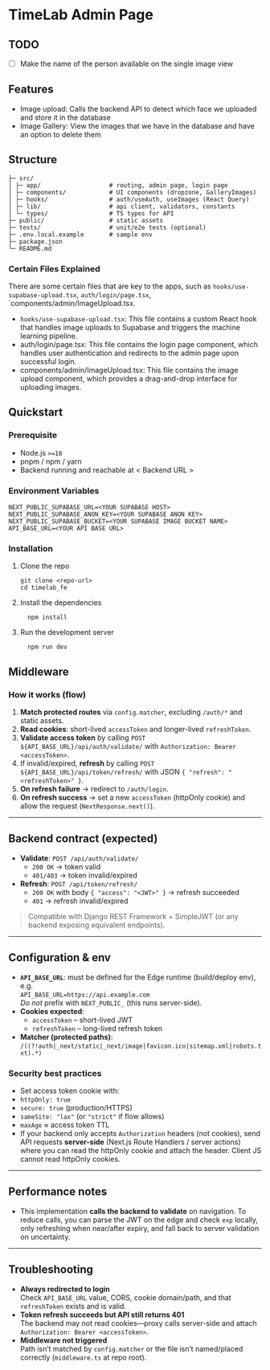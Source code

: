 # TimeLab Admin Page

## TODO

- [ ] Make the name of the person available on the single image view 

## Features

- Image upload: Calls the backend API to detect which face we uploaded and store it in the database
- Image Gallery: View the images that we have in the database and have an option to delete them

## Structure

```
├─ src/
│ ├─ app/                   # routing, admin page, login page
│ ├─ components/            # UI components (dropzone, GalleryImages)
│ ├─ hooks/                 # auth/useAuth, useImages (React Query)
│ ├─ lib/                   # api client, validators, constants
│ └─ types/                 # TS types for API
├─ public/                  # static assets
├─ tests/                   # unit/e2e tests (optional)
├─ .env.local.example       # sample env
├─ package.json
└─ README.md
```

### Certain Files Explained
There are some certain files that are key to the apps, such as `hooks/use-supabase-upload.tsx`, `auth/login/page.tsx`, `components/admin/ImageUpload.tsx.

- `hooks/use-supabase-upload.tsx`: This file contains a custom React hook that handles image uploads to Supabase and triggers the machine learning pipeline. 
- auth/login/page.tsx: This file contains the login page component, which handles user authentication and redirects to the admin page upon successful login.
- components/admin/ImageUpload.tsx: This file contains the image upload component, which provides a drag-and-drop interface for uploading images.

## Quickstart

### Prerequisite

- Node.js `>=18`
- pnpm / npm / yarn
- Backend running and reachable at < Backend URL >


### Environment Variables

```
NEXT_PUBLIC_SUPABASE_URL=<YOUR SUPABASE HOST>
NEXT_PUBLIC_SUPABASE_ANON_KEY=<YOUR SUPABASE ANON KEY>
NEXT_PUBLIC_SUPABASE_BUCKET=<YOUR SUPABASE IMAGE BUCKET NAME>
API_BASE_URL=<YOUR API BASE URL>
```


### Installation

1. Clone the repo
    ```
    git clone <repo-url>
    cd timelab_fe
    ```

2. Install the dependencies
    ```
      npm install
    ```

3.  Run the development server
    ```
      npm run dev
    ```


## Middleware
### How it works (flow)

1. **Match protected routes** via `config.matcher`, excluding `/auth/*` and static assets.
2. **Read cookies**: short-lived `accessToken` and longer-lived `refreshToken`.
3. **Validate access token** by calling `POST ${API_BASE_URL}/api/auth/validate/` with `Authorization: Bearer <accessToken>`.
4. If invalid/expired, **refresh** by calling `POST ${API_BASE_URL}/api/token/refresh/` with JSON `{ "refresh": "<refreshToken>" }`.
5. **On refresh failure** → redirect to `/auth/login`.
6. **On refresh success** → set a new `accessToken` (httpOnly cookie) and allow the request (`NextResponse.next()`).

---

## Backend contract (expected)

- **Validate**: `POST /api/auth/validate/`  
  - `200 OK` → token valid  
  - `401/403` → token invalid/expired
- **Refresh**: `POST /api/token/refresh/`  
  - `200 OK` with body `{ "access": "<JWT>" }` → refresh succeeded  
  - `401` → refresh invalid/expired

> Compatible with Django REST Framework + SimpleJWT (or any backend exposing equivalent endpoints).

---

## Configuration & env

- **`API_BASE_URL`**: must be defined for the Edge runtime (build/deploy env), e.g.  
  `API_BASE_URL=https://api.example.com`  
  *Do not* prefix with `NEXT_PUBLIC_` (this runs server-side).
- **Cookies expected**:  
  - `accessToken` – short-lived JWT  
  - `refreshToken` – long-lived refresh token
- **Matcher (protected paths)**:
  `/((?!auth|_next/static|_next/image|favicon.ico|sitemap.xml|robots.txt).*)`

### Security best practices

- Set access token cookie with:
- `httpOnly: true`
- `secure: true` (production/HTTPS)
- `sameSite: "lax"` (or `"strict"` if flow allows)
- `maxAge` ≈ access token TTL
- If your backend only accepts `Authorization` headers (not cookies), send API requests **server-side** (Next.js Route Handlers / server actions) where you can read the httpOnly cookie and attach the header. Client JS cannot read httpOnly cookies.

---

## Performance notes

- This implementation **calls the backend to validate** on navigation. To reduce calls, you can parse the JWT on the edge and check `exp` locally, only refreshing when near/after expiry, and fall back to server validation on uncertainty.

---

## Troubleshooting

- **Always redirected to login**  
Check `API_BASE_URL` value, CORS, cookie domain/path, and that `refreshToken` exists and is valid.
- **Token refresh succeeds but API still returns 401**  
The backend may not read cookies—proxy calls server-side and attach `Authorization: Bearer <accessToken>`.
- **Middleware not triggered**  
Path isn’t matched by `config.matcher` or the file isn’t named/placed correctly (`middleware.ts` at repo root).
